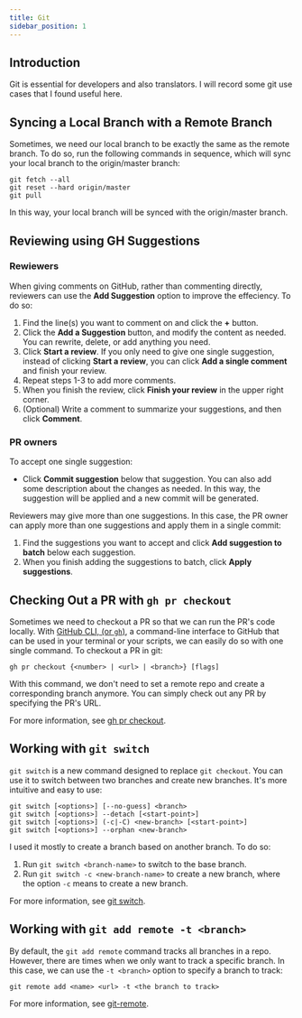 ```yaml
---
title: Git
sidebar_position: 1
---
```


## Introduction

Git is essential for developers and also translators. I will record some git use cases that I found useful here.

## Syncing a Local Branch with a Remote Branch

Sometimes, we need our local branch to be exactly the same as the remote branch. To do so, run the following commands in sequence, which will sync your local branch to the origin/master branch:
```
git fetch --all
git reset --hard origin/master 
git pull
```

In this way, your local branch will be synced with the origin/master branch.

## Reviewing using GH Suggestions

### Rewiewers

When giving comments on GitHub, rather than commenting directly, reviewers can use the **Add Suggestion** option to improve the effeciency. To do so:
1. Find the line(s) you want to comment on and click the **+** button.
2. Click the **Add a Suggestion** button, and modify the content as needed. You can rewrite, delete, or add anything you need.
3. Click **Start a review**. If you only need to give one single suggestion, instead of clicking **Start a review**, you can click **Add a single comment** and finish your review.
4. Repeat steps 1-3 to add more comments.
5. When you finish the review, click **Finish your review** in the upper right corner.
6. (Optional) Write a comment to summarize your suggestions, and then click **Comment**.

### PR owners

To accept one single suggestion:
- Click **Commit suggestion** below that suggestion. You can also add some description about the changes as needed. In this way, the suggestion will be applied and a new commit will be generated.

Reviewers may give more than one suggestions. In this case, the PR owner can apply more than one suggestions and apply them in a single commit:
1. Find the suggestions you want to accept and click **Add suggestion to batch** below each suggestion.
1. When you finish adding the suggestions to batch, click **Apply suggestions**.

## Checking Out a PR with `gh pr checkout`

Sometimes we need to checkout a PR so that we can run the PR's code locally. With [GitHub CLI, (or `gh`)](https://cli.github.com/manual/), a command-line interface to GitHub that can be used in your terminal or your scripts, we can easily do so with one single command. To checkout a PR in git:

```
gh pr checkout {<number> | <url> | <branch>} [flags]
```

With this command, we don't need to set a remote repo and create a corresponding branch anymore.
You can simply check out any PR by specifying the PR's URL.

For more information, see [gh pr checkout](https://cli.github.com/manual/gh_pr_checkout).

## Working with `git switch`

`git switch` is a new command designed to replace `git checkout`. You can use it to switch between two branches and create new branches. It's more intuitive and easy to use:

```
git switch [<options>] [--no-guess] <branch>
git switch [<options>] --detach [<start-point>]
git switch [<options>] (-c|-C) <new-branch> [<start-point>]
git switch [<options>] --orphan <new-branch>
```

I used it mostly to create a branch based on another branch. To do so:

1. Run `git switch <branch-name>` to switch to the base branch. 
2. Run `git switch -c <new-branch-name>` to create a new branch, where the option `-c` means to create a new branch.

For more information, see [git switch](https://git-scm.com/docs/git-switch).

## Working with `git add remote -t <branch>`

By default, the `git add remote` command tracks all branches in a repo. However, there are times when we only want to track a specific branch. In this case, we can use the `-t <branch>` option to specify a branch to track:

```
git remote add <name> <url> -t <the branch to track>
```

For more information, see [git-remote](https://git-scm.com/docs/git-remote).

<!-- 
## Contributing with a Fork  



-->